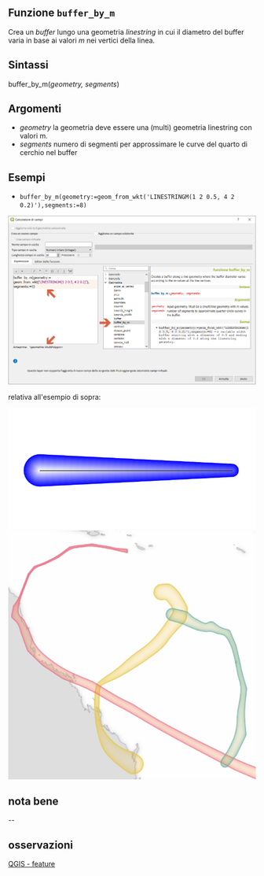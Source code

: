 ## Funzione `buffer_by_m`

Crea un _buffer_ lungo una geometria _linestring_ in cui il diametro del buffer varia in base ai valori _m_ nei vertici della linea.

## Sintassi

buffer_by_m(_geometry, segments_)

## Argomenti

* _geometry_ la geometria deve essere una (multi) geometria linestring con valori m.
* _segments_ numero di segmenti per approssimare le curve del quarto di cerchio nel buffer


## Esempi

* `buffer_by_m(geometry:=geom_from_wkt('LINESTRINGM(1 2 0.5, 4 2 0.2)'),segments:=8)`

<img src="/img/geometria/buffer_by_m/buffer_by_m1.png">

relativa all'esempio di sopra:

<img src="/img/geometria/buffer_by_m/buffer_by_m2.png">

<img src="/img/geometria/buffer_by_m/buffer_by_m3.png">

## nota bene

--

## osservazioni

[QGIS - feature](https://github.com/qgis/QGIS/pull/6882)
